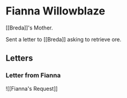 # Fianna Willowblaze

[[Breda]]'s Mother.

Sent a letter to [[Breda]] asking to retrieve ore.

## Letters
### Letter from Fianna
![[Fianna's Request]]









